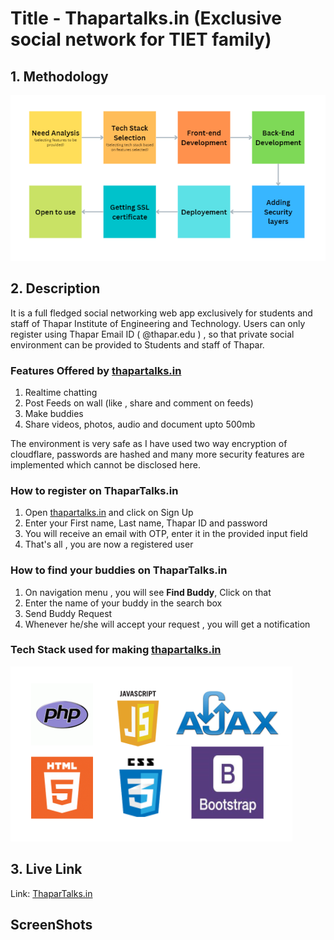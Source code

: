 <h1>Title - Thapartalks.in (Exclusive social network for TIET family)</h1>
<h2>1. Methodology</h2>
<img src="https://raw.githubusercontent.com/ApoorvGit/thapartalks.in/main/methodology.png">
<br>
<h2>2. Description</h2>
It is a full fledged social networking web app exclusively for students and staff of Thapar Institute of Engineering and Technology. 
Users can only register using Thapar Email ID ( @thapar.edu ) , so that private social environment can be provided to Students and staff of Thapar.<br>
<h3>Features Offered by <a href="https://www.thapartalks.in">thapartalks.in</a></h3>
<ol>
  <li>Realtime chatting</li>
  <li>Post Feeds on wall (like , share and comment on feeds)</li>
  <li>Make buddies</li>
  <li>Share videos, photos, audio and document upto 500mb</li>
</ol>
The environment is very safe as I have used two way encryption of cloudflare, passwords are hashed and many more security features are implemented which cannot be disclosed here.
<h3>How to register on ThaparTalks.in</h3>
<ol>
  <li>Open <a href="https://www.thapartalks.in">thapartalks.in</a> and click on Sign Up</li>
  <li>Enter your First name, Last name, Thapar ID and password</li>
  <li>You will receive an email with OTP, enter it in the provided input field</li>
  <li>That's all , you are now a registered user</li>
</ol>
<h3>How to find your buddies on ThaparTalks.in</h3>
<ol>
  <li>On navigation menu , you will see <b>Find Buddy</b>, Click on that</li>
  <li>Enter the name of your buddy in the search box</li>
  <li>Send Buddy Request</li>
  <li>Whenever he/she will accept your request , you will get a notification</li>
</ol>
<h3>Tech Stack used for making <a href="https://www.thapartalks.in">thapartalks.in</a></h3>
<img src="https://raw.githubusercontent.com/ApoorvGit/thapartalks.in/main/techstack.png">

<h2>3. Live Link</h2>
Link: <a href="https://thapartalks.in/">ThaparTalks.in</a>

<h2> ScreenShots</h2>

